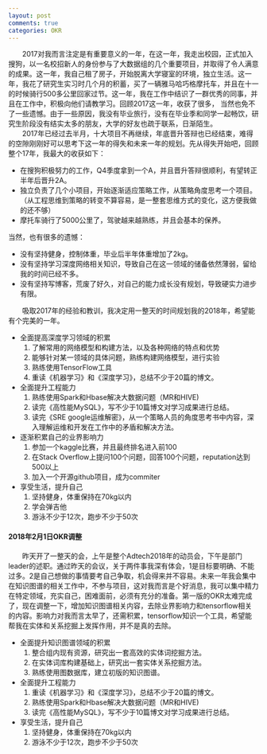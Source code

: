 ```yaml
---
layout: post
comments: true
categories: OKR
---
```

&emsp;&emsp;2017对我而言注定是有重要意义的一年，在这一年，我走出校园，正式加入搜狗，以一名校招新人的身份参与了大数据组的几个重要项目，并取得了令人满意的成果。这一年，我自己租了房子，开始脱离大学寝室的环境，独立生活。这一年，我花了研究生实习时几个月的积蓄，买了一辆雅马哈巧格摩托车，并且在十一的时候骑行500多公里回家过节。这一年，我在工作中结识了一群优秀的同事，并且在工作中，积极向他们请教学习。回顾2017这一年，收获了很多， 当然也免不了一些遗憾。由于一些原因，我没有毕业旅行，没有在毕业季和同学一起畅饮，研究生阶段没有结实太多的朋友，大学的好友也疏于联系，日渐陌生。    
&emsp;&emsp;2017年已经过去半月，十大项目不再继续，年底晋升答辩也已经结束，难得的空隙刚刚好可以思考下这一年的得失和未来一年的规划。先从得失开始吧，回顾整个17年，我最大的收获如下：
* 在搜狗积极努力的工作，Q4季度拿到一个A，并且晋升答辩很顺利，有望转正半年后晋升2A。
* 独立负责了几个小项目，开始逐渐适应策略工作，从策略角度思考一个项目。（从工程思维到策略的转变不算容易，是一整套思维方式的变化，这方便我做的还不够）
* 摩托车骑行了5000公里了，驾驶越来越熟练，并且会基本的保养。    

当然，也有很多的遗憾：
* 没有坚持健身，控制体重，毕业后半年体重增加了2kg。
* 没有坚持学习深度网络相关知识，导致自己在这一领域的储备依然薄弱，留给我的时间已经不多。
* 没有坚持写博客，荒废了好久，对自己的能力成长没有规划，导致硬实力进步有限。

&emsp;&emsp;吸取2017年的经验和教训，我决定用一整天的时间规划我的2018年，希望能有个完美的一年。
* 全面提高深度学习领域的积累
    1. 了解常用的网络模型和构建方法，以及各种网络的特点和优势
    2. 能够针对某一领域的具体问题，熟练构建网络模型，进行实验
    3. 熟练使用TensorFlow工具
    4. 重读《机器学习》和《深度学习》，总结不少于20篇的博文。
* 全面提升工程能力
    1. 熟练使用Spark和Hbase解决大数据问题（MR和HIVE)
    2. 读完《高性能MySQL》，写不少于10篇博文对学习成果进行总结。
    3. 读完《SRE google运维解密》，从一个策略人员的角度思考书中内容，深入理解运维和开发在工作中的矛盾和解决方法。
* 逐渐积累自己的业界影响力
    1. 参加一个kaggle比赛，并且最终排名进入前100
    2. 在Stack Overflow上提问100个问题，回答100个问题，reputation达到500以上
    3. 加入一个开源github项目，成为commiter
* 享受生活，提升自己
    1. 坚持健身，体重保持在70kg以内
    2. 学会弹吉他
    3. 游泳不少于12次，跑步不少于50次

#### 2018年2月1日OKR调整
&emsp;&emsp;昨天开了一整天的会，上午是整个Adtech2018年的动员会，下午是部门leader的述职。通过昨天的会议，关于两件事我深有体会，1是目标要明确、不能过多。2是自己想做的事情要考自己争取，机会得来并不容易。未来一年我会集中在知识图谱的相关工作中，不参与项目，这对我而言是个好消息，我可以集中精力在特定领域，充实自己，困难面前，必须有充分的准备。第一版的OKR太难完成了，现在调整一下，增加知识图谱相关内容，去除业界影响力和tensorflow相关的内容。影响力对我而言太早了，还需积累，tensorflow知识一个工具，希望能帮我在实体和关系挖掘上发挥作用，并不是真的去除。

* 全面提升知识图谱领域的积累
    1. 整合组内现有资源，研究出一套高效的实体词挖掘方法。
    2. 在实体词库构建基础上，研究出一套实体关系挖掘方法。
    3. 熟练使用图数据库，建立初版的知识图谱。
* 全面提升工程能力
    1. 重读《机器学习》和《深度学习》，总结不少于20篇的博文。
    2. 熟练使用Spark和Hbase解决大数据问题（MR和HIVE)
    3. 读完《高性能MySQL》，写不少于10篇博文对学习成果进行总结。
* 享受生活，提升自己
    1. 坚持健身，体重保持在70kg以内
    2. 游泳不少于12次，跑步不少于50次
